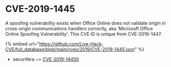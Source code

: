# CVE-2019-1445

A spoofing vulnerability exists when Office Online does not validate origin in cross-origin communications handlers correctly, aka 'Microsoft Office Online Spoofing Vulnerability'. This CVE ID is unique from CVE-2019-1447.

{% embed url="https://github.com/Live-Hack-CVE/full_database/blob/main/cves/2019/CVE-2019-1445.json" %}


* securifera ~> [CVE-2019-14450](https://www.alice-snow.ru/2019/database/cve-2019-1445/cve-2019-14450-securifera)